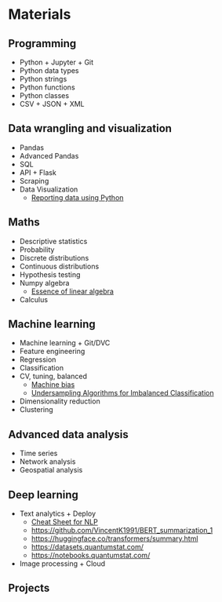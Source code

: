 # Materials

## Programming
- Python + Jupyter + Git 
- Python data types
- Python strings
- Python functions
- Python classes
- CSV + JSON + XML

## Data wrangling and visualization
- Pandas
- Advanced Pandas
- SQL
- API + Flask
- Scraping
- Data Visualization
  - [Reporting data using Python](https://github.com/nick-gould/Reporting-Data-Using-Python/blob/master/ReportingDataUsingPython.ipynb)

## Maths
- Descriptive statistics
- Probability
- Discrete distributions 
- Continuous distributions
- Hypothesis testing
- Numpy algebra
  - [Essence of linear algebra](https://www.youtube.com/playlist?list=PLZHQObOWTQDPD3MizzM2xVFitgF8hE_ab)
- Calculus

## Machine learning
- Machine learning + Git/DVC
- Feature engineering
- Regression
- Classification
- CV, tuning, balanced
  - [Machine bias](https://github.com/alabarga/compas-analysis)
  - [Undersampling Algorithms for Imbalanced Classification](https://machinelearningmastery.com/undersampling-algorithms-for-imbalanced-classification/)
- Dimensionality reduction
- Clustering

## Advanced data analysis
- Time series
- Network analysis
- Geospatial analysis

## Deep learning
- Text analytics + Deploy
  - [Cheat Sheet for NLP](https://towardsdatascience.com/cheat-sheet-for-nlp-a-summary-of-my-nlp-learning-journey-thus-far-6ee753943890)
  - https://github.com/VincentK1991/BERT_summarization_1
  - https://huggingface.co/transformers/summary.html
  - https://datasets.quantumstat.com/
  - https://notebooks.quantumstat.com/
- Image processing + Cloud

## Projects


